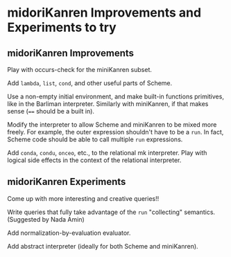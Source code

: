 # midoriKanren Improvements and Experiments to try

## midoriKanren Improvements

Play with occurs-check for the miniKanren subset.

Add `lambda`, `list`, `cond`, and other useful parts of Scheme.

Use a non-empty initial environment, and make built-in functions primitives, like in the Barliman interpreter.  Similarly with miniKanren, if that makes sense (`==` should be a built in).

Modify the interpreter to allow Scheme and miniKanren to be mixed more freely.  For example, the outer expression shouldn't have to be a `run`.  In fact, Scheme code should be able to call multiple `run` expressions.

Add `conda`, `condu`, `onceo`, etc., to the relational mk interpreter.  Play with logical side effects in the context of the relational interpreter.


## midoriKanren Experiments

Come up with more interesting and creative queries!!

Write queries that fully take advantage of the `run` "collecting" semantics.  (Suggested by Nada Amin)

Add normalization-by-evaluation evaluator.

Add abstract interpreter (ideally for both Scheme and miniKanren).